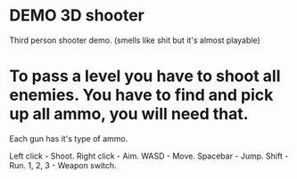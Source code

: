 # DEMO 3D shooter

Third person shooter demo. (smells like shit but it's almost playable)
# To pass a level you have to shoot all enemies. You have to find and pick up all ammo, you will need that.
Each gun has it's type of ammo.

Left click - Shoot. 
Right click - Aim. 
WASD - Move. 
Spacebar - Jump. 
Shift - Run. 
1, 2, 3 - Weapon switch. 
